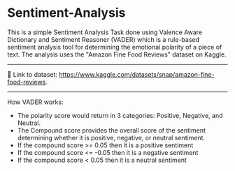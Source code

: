 # Sentiment-Analysis

This is a simple Sentiment Analysis Task done using Valence Aware Dictionary and Sentiment Reasoner (VADER) which is a rule-based sentiment analysis tool for determining the emotional polarity of a piece of text. 
The analysis uses the "Amazon Fine Food Reviews" dataset on Kaggle.

----

 🔗 Link to dataset:  https://www.kaggle.com/datasets/snap/amazon-fine-food-reviews. 

----

How VADER works: 
-  The polarity score would return in 3 categories: Positive, Negative, and Neutral.
-  The Compound score provides the overall score of the sentiment determining whether it is positive, negative, or neutral sentiment.
-  If the compound score >= 0.05 then it is a positive sentiment
-  If the compound score <= -0.05 then it is a negative sentiment
-  If the compound score < 0.05 then it is a neutral sentiment
  
